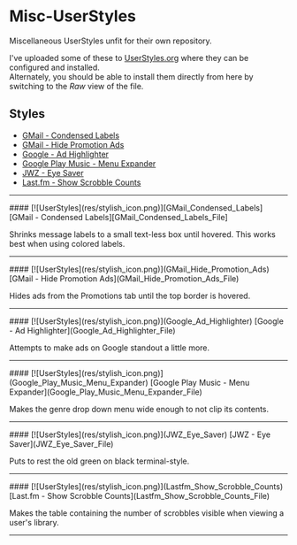 Misc-UserStyles
===============

Miscellaneous UserStyles unfit for their own repository.

I've uploaded some of these to [UserStyles.org][UserStylesProfile] where they
can be configured and installed.  
Alternately, you should be able to install them directly from here by switching
to the *Raw* view of the file.

## Styles
* [GMail - Condensed Labels](#GMail_Condensed_Labels)
* [GMail - Hide Promotion Ads](#GMail_Hide_Promotion_Ads)
* [Google - Ad Highlighter](#Google_Ad_Highlighter)
* [Google Play Music - Menu Expander](#Google_Play_Music_Menu_Expander)
* [JWZ - Eye Saver](#JWZ_Eye_Saver)
* [Last.fm - Show Scrobble Counts](#Lastfm_Show_Scrobble_Counts)

--------------------------------------------------------------------------------

<a name="GMail_Condensed_Labels" />
#### [![UserStyles](res/stylish_icon.png)][GMail_Condensed_Labels] [GMail - Condensed Labels][GMail_Condensed_Labels_File]

Shrinks message labels to a small text-less box until hovered.
This works best when using colored labels.

--------------------------------------------------------------------------------

<a name="GMail_Hide_Promotion_Ads" />
#### [![UserStyles](res/stylish_icon.png)](GMail_Hide_Promotion_Ads) [GMail - Hide Promotion Ads](GMail_Hide_Promotion_Ads_File)

Hides ads from the Promotions tab until the top border is hovered.

--------------------------------------------------------------------------------

<a name="Google_Ad_Highlighter" />
#### [![UserStyles](res/stylish_icon.png)](Google_Ad_Highlighter) [Google - Ad Highlighter](Google_Ad_Highlighter_File)

Attempts to make ads on Google standout a little more.

--------------------------------------------------------------------------------

<a name="Google_Play_Music_Menu_Expander" />
#### [![UserStyles](res/stylish_icon.png)](Google_Play_Music_Menu_Expander) [Google Play Music - Menu Expander](Google_Play_Music_Menu_Expander_File)

Makes the genre drop down menu wide enough to not clip its contents.

--------------------------------------------------------------------------------

<a name="JWZ_Eye_Saver" />
#### [![UserStyles](res/stylish_icon.png)](JWZ_Eye_Saver) [JWZ - Eye Saver](JWZ_Eye_Saver_File)

Puts to rest the old green on black terminal-style.

--------------------------------------------------------------------------------

<a name="Lastfm_Show_Scrobble_Counts" />
#### [![UserStyles](res/stylish_icon.png)](Lastfm_Show_Scrobble_Counts) [Last.fm - Show Scrobble Counts](Lastfm_Show_Scrobble_Counts_File)

Makes the table containing the number of scrobbles visible when viewing a
user's library.

--------------------------------------------------------------------------------

[UserStylesProfile]: https://userstyles.org/users/115392
[GMail_Condensed_Labels]: https://userstyles.org/styles/108412/gmail-condensed-labels
[GMail_Condensed_Labels_File]: GMail.Condensed.Labels.user.css
[GMail_Hide_Promotion_Ads]: https://userstyles.org/styles/118365/gmail-hide-promotion-ads
[GMail_Hide_Promotion_Ads_File]: GMail.Hide.Promotion.Ads.user.css
[Google_Ad_Highlighter]: https://userstyles.org/styles/108205/google-ad-highlighter
[Google_Ad_Highlighter_File]: Google.Ad.Highlighter.user.css
[Google_Play_Music_Menu_Expander]: https://userstyles.org/styles/118349/google-play-music-menu-expander
[Google_Play_Music_Menu_Expander_File]: Google.Play.Music.Menu.Expander.user.css
[JWZ_Eye_Saver]: https://userstyles.org/styles/108208/jwz-eye-saver
[JWZ_Eye_Saver_File]: JWZ.Improved.user.css
[Lastfm_Show_Scrobble_Counts]: https://userstyles.org/styles/118344/last-fm-show-scrobble-counts-in-library
[Lastfm_Show_Scrobble_Counts_File]: Last.fm.Show.Scrobble.Counts.user.css
